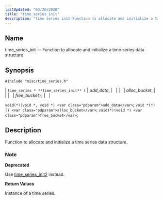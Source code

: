 ```yaml
---
lastUpdated: "03/26/2020"
title: "time_series_init"
description: "time series init Function to allocate and initialize a time series data structure time series time series init add data alloc bucket free bucket void void void add data void alloc bucket void void free bucket Function to allocate and initialize a time series data structure Use time series init..."
---
```


<a name="apis.time_series_init"></a> 
## Name

time_series_init — Function to allocate and initialize a time series data structure

## Synopsis

`#include "misc/time_series.h"`

| `time_series * **time_series_init** (` | <var class="pdparam">add_data</var>, |   |
|   | <var class="pdparam">alloc_bucket</var>, |   |
|   | <var class="pdparam">free_bucket</var>`)`; |   |

`void(*)(void *, void *) <var class="pdparam">add_data</var>`;
`void *(*)() <var class="pdparam">alloc_bucket</var>`;
`void(*)(void *) <var class="pdparam">free_bucket</var>`;<a name="idp63766672"></a> 
## Description

Function to allocate and initialize a time series data structure.

### Note

**<a name="idp63768208"></a> Deprecated**

Use [time_series_init2](/momentum/3/3-api/apis-time-series-init-2) instead.

**<a name="idp63769824"></a> Return Values**

Instance of a time series.